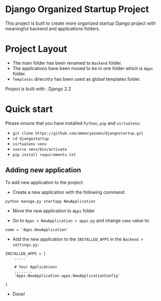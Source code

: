 # Django Organized Startup Project

This project is built to create more organized startup Django project with meaningful backend and applications folders. 

# Project Layout
* The main folder has been renamed to `Backend` folder.
* The applications have been moved to be in one folder which is `Apps` folder.
* `Templates` direcotry has been used as global templates folder.

Project is built with : Django 2.2

# Quick start 
Please ensure that you have installed `Python`, `pip` and `virtualenv`:

* `git clone https://github.com/ammaryaseen/djangostartup.git`
* `cd djangostartup`
* `virtualenv venv`
* `source venv/bin/activate`
* `pip install requirements.txt`

## Adding new application
To add new application to the project:
* Create a new application with the following command:
```
python manage.py startapp NewApplication
```

* Move the new application to `Apps` folder

* Go to `Apps > NewApplication > apps.py` and change `name` value to:
```
name = 'Apps.NewApplication'
```
* Add the new application to the `INSTALLED_APPS` in the `Backend > settings.py`:

```
INSTALLED_APPS = [
    .....

    # Your Applications
    ........
    'Apps.NewApplication.apps.NewApplicationConfig'
    
]
```

* Done!



